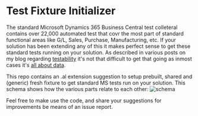 # Test Fixture Initializer
The standard Microsoft Dynamics 365 Business Central test colleteral contains over 22,000 automated test that covr the most part of standard functional areas like G/L, Sales, Purchase, Manufacturing, etc. If your solution has been extending any of this it makes perfect sense to get these standard tests running on your solution. As described in various posts on my blog regarding [testability](http://dynamicsuser.net/tags/testability) it's not that difficult to get that going as inmost cases it's [all about data](https://dynamicsuser.net/nav/b/vanvugt/posts/let-s-talk-about-text-fixture-and-how-to-profit-from-this-with-the-ms-nav-test-toolkit).

This repo contains an .al extension suggestion to setup prebuilt, shared and (generic) fresh fixture to get standard MS tests run on your solution. This schema shows how the various parts relate to each other:
![schema](https://github.com/fluxxus-nl/TestFixtureInitializer/blob/master/Images/Test%20Fixture%20Initializer%20FlowChart.jpg) 

Feel free to make use the code, and share your suggestions for improvements be means of an issue report.
